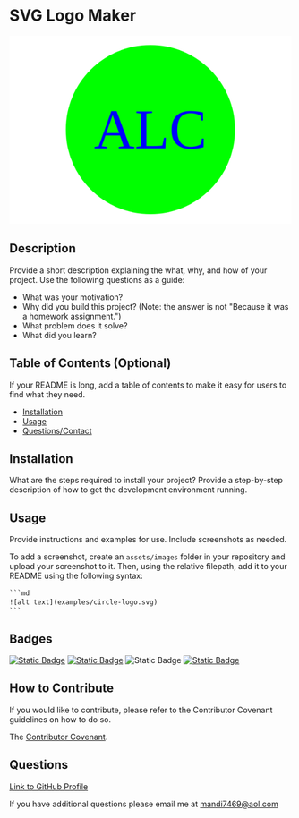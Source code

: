 # SVG Logo Maker  

![alt text](examples/circle-logo.svg)

## Description

Provide a short description explaining the what, why, and how of your project. Use the following questions as a guide:

- What was your motivation?
- Why did you build this project? (Note: the answer is not "Because it was a homework assignment.")
- What problem does it solve?
- What did you learn?

## Table of Contents (Optional)

If your README is long, add a table of contents to make it easy for users to find what they need.

- [Installation](#installation)
- [Usage](#usage)
- [Questions/Contact](#questions)


## Installation

What are the steps required to install your project? Provide a step-by-step description of how to get the development environment running.

## Usage

Provide instructions and examples for use. Include screenshots as needed.

To add a screenshot, create an `assets/images` folder in your repository and upload your screenshot to it. Then, using the relative filepath, add it to your README using the following syntax:

    ```md
    ![alt text](examples/circle-logo.svg)
    ```

## Badges

[![Static Badge](https://img.shields.io/badge/npm_inquirer-8.2.4-green)](https://www.npmjs.com/package/inquirer#installation) [![Static Badge](https://img.shields.io/badge/GitHub-mandi7469-blue)](https://github.com/mandi7469) ![Static Badge](https://img.shields.io/badge/JavaScript-100%-yellow) [![Static Badge](https://img.shields.io/badge/npm-jest-lime%20green)](https://jestjs.io/docs/getting-started)


## How to Contribute

If you would like to contribute, please refer to the Contributor Covenant guidelines on how to do so.

The [Contributor Covenant](https://www.contributor-covenant.org/).


## Questions

[Link to GitHub Profile](https://github.com/mandi7469)

If you have additional questions please email me at mandi7469@aol.com